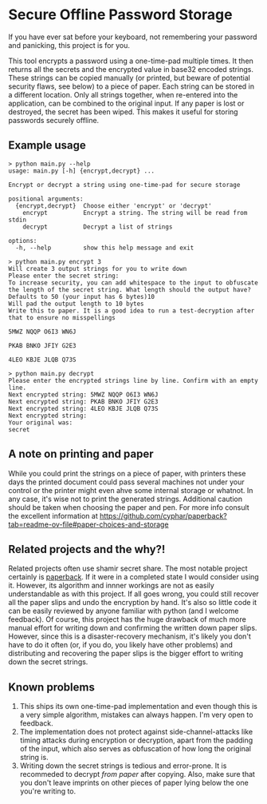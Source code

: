 # Secure Offline Password Storage

If you have ever sat before your keyboard, not remembering your password and panicking, this project
is for you.

This tool encrypts a password using a one-time-pad multiple times. It then returns all the secrets
and the encrypted value in base32 encoded strings. These strings can be copied manually (or printed,
but beware of potential security flaws, see below) to a piece of paper. Each string can be stored 
in a different location. Only all strings together, when re-entered into the application, can be
combined to the original input. If any paper is lost or destroyed, the secret has been wiped. This
makes it useful for storing passwords securely offline.

## Example usage
```
> python main.py --help
usage: main.py [-h] {encrypt,decrypt} ...

Encrypt or decrypt a string using one-time-pad for secure storage

positional arguments:
  {encrypt,decrypt}  Choose either 'encrypt' or 'decrypt'
    encrypt          Encrypt a string. The string will be read from stdin
    decrypt          Decrypt a list of strings

options:
  -h, --help         show this help message and exit
```

```
> python main.py encrypt 3 
Will create 3 output strings for you to write down
Please enter the secret string:
To increase security, you can add whitespace to the input to obfuscate the length of the secret string. What length should the output have? Defaults to 50 (your input has 6 bytes)10
Will pad the output length to 10 bytes
Write this to paper. It is a good idea to run a test-decryption after that to ensure no misspellings

5MWZ NQQP O6I3 WN6J

PKAB BNKO JFIY G2E3

4LEO KBJE JLQB Q73S
```

```
> python main.py decrypt
Please enter the encrypted strings line by line. Confirm with an empty line.
Next encrypted string: 5MWZ NQQP O6I3 WN6J
Next encrypted string: PKAB BNKO JFIY G2E3
Next encrypted string: 4LEO KBJE JLQB Q73S
Next encrypted string: 
Your original was: 
secret
```

## A note on printing and paper

While you could print the strings on a piece of paper, with printers these days the printed document
could pass several machines not under your control or the printer might even ahve some internal 
storage or whatnot. In any case, it's wise not to print the generated strings. Additional caution
should be taken when choosing the paper and pen.
For more info consult the excellent information at
https://github.com/cyphar/paperback?tab=readme-ov-file#paper-choices-and-storage


## Related projects and the why?!

Related projects often use shamir secret share. The most notable project certainly is
[paperback](https://github.com/cyphar/paperback). If it were in a completed state I would consider 
using it. However, its algorithm and innner workings are not as easily understandable as with this
project. If all goes wrong, you could still recover all the paper slips and undo the encryption by
hand. It's also so little code it can be easily reviewed by anyone familiar with python (and I
welcome feedback). Of course, this project has the huge drawback of much more manual effort for 
writing down and confirming the written down paper slips. However, since this is a disaster-recovery
mechanism, it's likely you don't have to do it often (or, if you do, you likely have other problems)
and distributing and recovering the paper slips is the bigger effort to writing down the secret
strings.

## Known problems

1. This ships its own one-time-pad implementation and even though this is a very simple algorithm, 
   mistakes can always happen. I'm very open to feedback.
2. The implementation does not protect against side-channel-attacks like timing attacks during 
   encryption or decryption, apart from the padding of the input, which also serves as obfuscation
   of how long the original string is.
3. Writing down the secret strings is tedious and error-prone. It is recommeded to decrypt *from
   paper* after copying. Also, make sure that you don't leave imprints on other pieces of paper 
   lying below the one you're writing to.